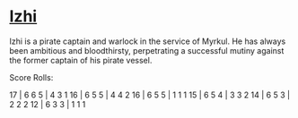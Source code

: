 # [Izhi](https://www.dndbeyond.com/profile/UngodlySalmon/characters/40583913)
Izhi is a pirate captain and warlock in the service of Myrkul.  He has always been ambitious and bloodthirsty, perpetrating a successful mutiny against the former captain of his pirate vessel.


Score Rolls:

17 | 6 6 5 | 4 3 1
16 | 6 5 5 | 4 4 2
16 | 6 5 5 | 1 1 1
15 | 6 5 4 | 3 3 2
14 | 6 5 3 | 2 2 2
12 | 6 3 3 | 1 1 1
